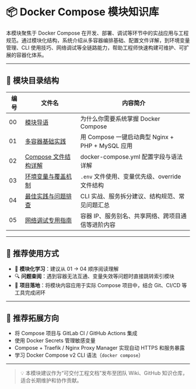 # 📦 Docker Compose 模块知识库

本模块聚焦于 Docker Compose 在开发、部署、调试等环节中的实战应用与工程规范。通过模块化结构，系统介绍从多容器编排基础、配置文件详解，到环境变量管理、CLI 使用技巧、网络调试等全链路能力，帮助工程师快速构建可维护、可扩展的容器化体系。

---

## 🧭 模块目录结构

| 编号 | 文件名                                                | 内容简介                                          |
| ---- | ----------------------------------------------------- | ------------------------------------------------- |
| 00   | [模块导语](./00-overview-compose.md)                  | 为什么你需要系统掌握 Docker Compose               |
| 01   | [多容器基础实践](./01-basic-usage.md)                 | 用 Compose 一键启动典型 Nginx + PHP + MySQL 应用  |
| 02   | [Compose 文件结构详解](./02-compose-file.md)          | docker-compose.yml 配置字段与语法详解             |
| 03   | [环境变量与覆盖机制](./03-env-override.md)            | `.env` 文件使用、变量优先级、override 文件结构    |
| 04   | [最佳实践与问题排查](./04-best-practices.md)          | CLI 实战、服务拆分建议、结构规范、常见问题汇总    |
| 05   | [网络调试专用指南](./docker-compose-network-debug.md) | 容器 IP、服务别名、共享网络、跨项目通信等进阶内容 |

---

## 🔧 推荐使用方式

- 📖 **模块化学习**：建议从 01 → 04 顺序阅读理解
- 🔍 **问题查阅**：遇到容器无法互通、变量失效等问题时直接跳转索引模块
- 🧱 **项目落地**：将模块内容应用于实际 Compose 项目中，结合 Git、CI/CD 等工具完成闭环

---

## 📘 推荐拓展方向

- 将 Compose 项目与 GitLab CI / GitHub Actions 集成
- 使用 Docker Secrets 管理敏感变量
- Compose + Traefik / Nginx Proxy Manager 实现自动 HTTPS 和服务暴露
- 学习 Docker Compose v2 CLI 语法（`docker compose`）

---

> 💡 本模块建议作为“可交付工程文档”发布至团队 Wiki、GitHub 知识仓库，适合长期维护和协作贡献。
